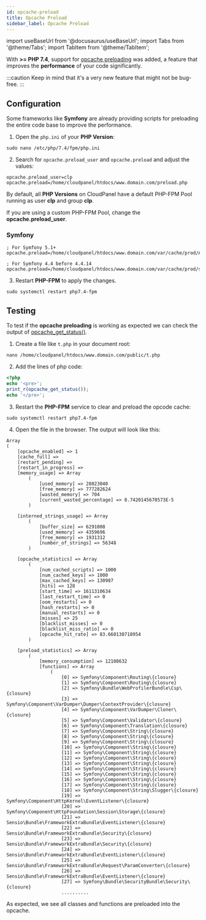 ```yaml
---
id: opcache-preload
title: Opcache Preload
sidebar_label: Opcache Preload
---
```


import useBaseUrl from '@docusaurus/useBaseUrl';
import Tabs from '@theme/Tabs';
import TabItem from '@theme/TabItem';

With **>= PHP 7.4**, support for [opcache preloading](https://wiki.php.net/rfc/preload) was added, a feature that improves 
the **performance** of your code significantly.

:::caution
Keep in mind that it's a very new feature that might not be bug-free.
:::

## Configuration

Some frameworks like **Symfony** are already providing scripts for preloading the entire code base to improve the performance.

1. Open the `php.ini` of your **PHP Version**:

```
sudo nano /etc/php/7.4/fpm/php.ini
```

2. Search for `opcache.preload_user` and `opcache.preload` and adjust the values:

```
opcache.preload_user=clp
opcache.preload=/home/cloudpanel/htdocs/www.domain.com/preload.php
```

By default, all **PHP Versions** on CloudPanel have a default PHP-FPM Pool running as user **clp** and group **clp**.

If you are using a custom PHP-FPM Pool, change the **opcache.preload_user**.

### Symfony

```
; For Symfony 5.1+
opcache.preload=/home/cloudpanel/htdocs/www.domain.com/var/cache/prod/App_KernelProdContainer.preload.php

; For Symfony 4.4 before 4.4.14
opcache.preload=/home/cloudpanel/htdocs/www.domain.com/var/cache/prod/srcApp_KernelProdContainer.preload.php
```

3. Restart **PHP-FPM** to apply the changes.

```
sudo systemctl restart php7.4-fpm
```

## Testing

To test if the **opcache preloading** is working as expected we can check the output of [opcache_get_status()](https://www.php.net/manual/de/function.opcache-get-status.php).

1. Create a file like `t.php` in your document root:

```
nano /home/cloudpanel/htdocs/www.domain.com/public/t.php
```

2. Add the lines of php code:

```php
<?php
echo '<pre>';
print_r(opcache_get_status());
echo '</pre>';
```

3. Restart the **PHP-FPM** service to clear and preload the opcode cache:

```
sudo systemctl restart php7.4-fpm
```

4. Open the file in the browser. The output will look like this:

```
Array
(
    [opcache_enabled] => 1
    [cache_full] => 
    [restart_pending] => 
    [restart_in_progress] => 
    [memory_usage] => Array
        (
            [used_memory] => 28023040
            [free_memory] => 777282624
            [wasted_memory] => 704
            [current_wasted_percentage] => 8.7420145670573E-5
        )

    [interned_strings_usage] => Array
        (
            [buffer_size] => 6291008
            [used_memory] => 4359696
            [free_memory] => 1931312
            [number_of_strings] => 56348
        )

    [opcache_statistics] => Array
        (
            [num_cached_scripts] => 1000
            [num_cached_keys] => 1000
            [max_cached_keys] => 130987
            [hits] => 128
            [start_time] => 1611310634
            [last_restart_time] => 0
            [oom_restarts] => 0
            [hash_restarts] => 0
            [manual_restarts] => 0
            [misses] => 25
            [blacklist_misses] => 0
            [blacklist_miss_ratio] => 0
            [opcache_hit_rate] => 83.660130718954
        )

    [preload_statistics] => Array
        (
            [memory_consumption] => 12108632
            [functions] => Array
                (
                    [0] => Symfony\Component\Routing\{closure}
                    [1] => Symfony\Component\Routing\{closure}
                    [2] => Symfony\Bundle\WebProfilerBundle\Csp\{closure}
                    [3] => Symfony\Component\VarDumper\Dumper\ContextProvider\{closure}
                    [4] => Symfony\Component\VarDumper\Cloner\{closure}
                    [5] => Symfony\Component\Validator\{closure}
                    [6] => Symfony\Component\Translation\{closure}
                    [7] => Symfony\Component\String\{closure}
                    [8] => Symfony\Component\String\{closure}
                    [9] => Symfony\Component\String\{closure}
                    [10] => Symfony\Component\String\{closure}
                    [11] => Symfony\Component\String\{closure}
                    [12] => Symfony\Component\String\{closure}
                    [13] => Symfony\Component\String\{closure}
                    [14] => Symfony\Component\String\{closure}
                    [15] => Symfony\Component\String\{closure}
                    [16] => Symfony\Component\String\{closure}
                    [17] => Symfony\Component\String\{closure}
                    [18] => Symfony\Component\String\Slugger\{closure}
                    [19] => Symfony\Component\HttpKernel\EventListener\{closure}
                    [20] => Symfony\Component\HttpFoundation\Session\Storage\{closure}
                    [21] => Sensio\Bundle\FrameworkExtraBundle\EventListener\{closure}
                    [22] => Sensio\Bundle\FrameworkExtraBundle\Security\{closure}
                    [23] => Sensio\Bundle\FrameworkExtraBundle\Security\{closure}
                    [24] => Sensio\Bundle\FrameworkExtraBundle\EventListener\{closure}
                    [25] => Sensio\Bundle\FrameworkExtraBundle\Request\ParamConverter\{closure}
                    [26] => Sensio\Bundle\FrameworkExtraBundle\EventListener\{closure}
                    [27] => Symfony\Bundle\SecurityBundle\Security\{closure}
                    ..........
```

As expected, we see all classes and functions are preloaded into the opcache.

